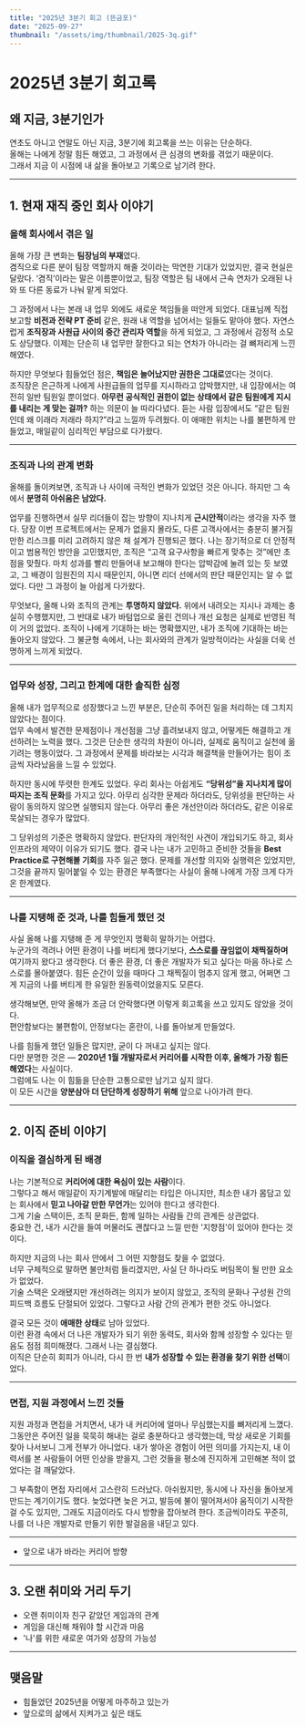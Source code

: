 ```yaml
---
title: "2025년 3분기 회고 (뜬금포)"
date: "2025-09-27"
thumbnail: "/assets/img/thumbnail/2025-3q.gif"
---
```


# 2025년 3분기 회고록

## 왜 지금, 3분기인가
연초도 아니고 연말도 아닌 지금, 3분기에 회고록을 쓰는 이유는 단순하다.  
올해는 나에게 정말 힘든 해였고, 그 과정에서 큰 심경의 변화를 겪었기 때문이다.  
그래서 지금 이 시점에 내 삶을 돌아보고 기록으로 남기려 한다.

---

## 1. 현재 재직 중인 회사 이야기
### 올해 회사에서 겪은 일

올해 가장 큰 변화는 **팀장님의 부재**였다.  
겸직으로 다른 분이 팀장 역할까지 해줄 것이라는 막연한 기대가 있었지만, 결국 현실은 달랐다. ‘겸직’이라는 말은 이름뿐이었고, 팀장 역할은 팀 내에서 근속 연차가 오래된 나와 또 다른 동료가 나눠 맡게 되었다.

그 과정에서 나는 본래 내 업무 외에도 새로운 책임들을 떠안게 되었다. 대표님께 직접 보고할 **비전과 전략 PT 준비** 같은, 원래 내 역할을 넘어서는 일들도 맡아야 했다. 자연스럽게 **조직장과 사원급 사이의 중간 관리자 역할**을 하게 되었고, 그 과정에서 감정적 소모도 상당했다. 이제는 단순히 내 업무만 잘한다고 되는 연차가 아니라는 걸 뼈저리게 느낀 해였다.

하지만 무엇보다 힘들었던 점은, **책임은 늘어났지만 권한은 그대로**였다는 것이다.  
조직장은 은근하게 나에게 사원급들의 업무를 지시하라고 압박했지만, 내 입장에서는 여전히 일반 팀원일 뿐이었다. **아무런 공식적인 권한이 없는 상태에서 같은 팀원에게 지시를 내리는 게 맞는 걸까?** 하는 의문이 늘 따라다녔다. 듣는 사람 입장에서도 “같은 팀원인데 왜 이래라 저래라 하지?”라고 느낄까 두려웠다. 이 애매한 위치는 나를 불편하게 만들었고, 매일같이 심리적인 부담으로 다가왔다.

---

### 조직과 나의 관계 변화

올해를 돌이켜보면, 조직과 나 사이에 극적인 변화가 있었던 것은 아니다. 하지만 그 속에서 **분명히 아쉬움은 남았다.**

업무를 진행하면서 실무 리더들이 잡는 방향이 지나치게 **근시안적**이라는 생각을 자주 했다. 당장 이번 프로젝트에서는 문제가 없을지 몰라도, 다른 고객사에서는 충분히 불거질 만한 리스크를 미리 고려하지 않은 채 설계가 진행되곤 했다. 나는 장기적으로 더 안정적이고 범용적인 방안을 고민했지만, 조직은 “고객 요구사항을 빠르게 맞추는 것”에만 초점을 맞췄다. 마치 성과를 빨리 만들어내 보고해야 한다는 압박감에 눌려 있는 듯 보였고, 그 배경이 임원진의 지시 때문인지, 아니면 리더 선에서의 판단 때문인지는 알 수 없었다. 다만 그 과정이 늘 아쉽게 다가왔다.

무엇보다, 올해 나와 조직의 관계는 **투명하지 않았다.** 위에서 내려오는 지시나 과제는 충실히 수행했지만, 그 반대로 내가 바텀업으로 올린 건의나 개선 요청은 실제로 반영된 적이 거의 없었다. 조직이 나에게 기대하는 바는 명확했지만, 내가 조직에 기대하는 바는 돌아오지 않았다. 그 불균형 속에서, 나는 회사와의 관계가 일방적이라는 사실을 더욱 선명하게 느끼게 되었다.

---

### 업무와 성장, 그리고 한계에 대한 솔직한 심정

올해 내가 업무적으로 성장했다고 느낀 부분은, 단순히 주어진 일을 처리하는 데 그치지 않았다는 점이다.  
업무 속에서 발견한 문제점이나 개선점을 그냥 흘려보내지 않고, 어떻게든 해결하고 개선하려는 노력을 했다. 그것은 단순한 생각의 차원이 아니라, 실제로 움직이고 실천에 옮기려는 행동이었다. 그 과정에서 문제를 바라보는 시각과 해결책을 만들어가는 힘이 조금씩 자라났음을 느낄 수 있었다.

하지만 동시에 뚜렷한 한계도 있었다. 우리 회사는 아쉽게도 **“당위성”을 지나치게 많이 따지는 조직 문화**를 가지고 있다. 아무리 심각한 문제라 하더라도, 당위성을 판단하는 사람이 동의하지 않으면 실행되지 않는다. 아무리 좋은 개선안이라 하더라도, 같은 이유로 묵살되는 경우가 많았다.

그 당위성의 기준은 명확하지 않았다. 판단자의 개인적인 사견이 개입되기도 하고, 회사 인프라의 제약이 이유가 되기도 했다. 결국 나는 내가 고민하고 준비한 것들을 **Best Practice로 구현해볼 기회**를 자주 잃곤 했다. 문제를 개선할 의지와 실행력은 있었지만, 그것을 끝까지 밀어붙일 수 있는 환경은 부족했다는 사실이 올해 나에게 가장 크게 다가온 한계였다.

---

### 나를 지탱해 준 것과, 나를 힘들게 했던 것

사실 올해 나를 지탱해 준 게 무엇인지 명확히 말하기는 어렵다.  
누군가의 격려나 어떤 환경이 나를 버티게 했다기보다, **스스로를 끊임없이 채찍질하며** 여기까지 왔다고 생각한다. 더 좋은 환경, 더 좋은 개발자가 되고 싶다는 마음 하나로 스스로를 몰아붙였다. 힘든 순간이 있을 때마다 그 채찍질이 멈추지 않게 했고, 어쩌면 그게 지금의 나를 버티게 한 유일한 원동력이었을지도 모른다.

생각해보면, 만약 올해가 조금 더 안락했다면 이렇게 회고록을 쓰고 있지도 않았을 것이다.  
편안함보다는 불편함이, 안정보다는 혼란이, 나를 돌아보게 만들었다.

나를 힘들게 했던 일들은 많지만, 굳이 다 꺼내고 싶지는 않다.  
다만 분명한 것은 — **2020년 1월 개발자로서 커리어를 시작한 이후, 올해가 가장 힘든 해였다**는 사실이다.  
그럼에도 나는 이 힘듦을 단순한 고통으로만 남기고 싶지 않다.  
이 모든 시간을 **양분삼아 더 단단하게 성장하기 위해** 앞으로 나아가려 한다.

---

## 2. 이직 준비 이야기
### 이직을 결심하게 된 배경
나는 기본적으로 **커리어에 대한 욕심이 있는 사람**이다.  
그렇다고 해서 매일같이 자기계발에 매달리는 타입은 아니지만, 최소한 내가 몸담고 있는 회사에서 **믿고 나아갈 만한 무언가**는 있어야 한다고 생각한다.  
그게 기술 스택이든, 조직 문화든, 함께 일하는 사람들 간의 관계든 상관없다.  
중요한 건, 내가 시간을 들여 머물러도 괜찮다고 느낄 만한 '지향점'이 있어야 한다는 것이다.

하지만 지금의 나는 회사 안에서 그 어떤 지향점도 찾을 수 없었다.  
너무 구체적으로 말하면 불만처럼 들리겠지만, 사실 단 하나라도 버팀목이 될 만한 요소가 없었다.  
기술 스택은 오래됐지만 개선하려는 의지가 보이지 않았고, 조직의 문화나 구성원 간의 피드백 흐름도 단절되어 있었다. 그렇다고 사람 간의 관계가 편한 것도 아니었다.

결국 모든 것이 **애매한 상태**로 남아 있었다.  
이런 환경 속에서 더 나은 개발자가 되기 위한 동력도, 회사와 함께 성장할 수 있다는 믿음도 점점 희미해졌다. 그래서 나는 결심했다.  
이직은 단순히 회피가 아니라, 다시 한 번 **내가 성장할 수 있는 환경을 찾기 위한 선택**이었다.

---

### 면접, 지원 과정에서 느낀 것들
지원 과정과 면접을 거치면서, 내가 내 커리어에 얼마나 무심했는지를 뼈저리게 느꼈다.
그동안은 주어진 일을 묵묵히 해내는 걸로 충분하다고 생각했는데, 막상 새로운 기회를 찾아 나서보니 그게 전부가 아니었다.
내가 쌓아온 경험이 어떤 의미를 가지는지, 내 이력서를 본 사람들이 어떤 인상을 받을지,
그런 것들을 평소에 진지하게 고민해본 적이 없었다는 걸 깨달았다.

그 부족함이 면접 자리에서 고스란히 드러났다.
아쉬웠지만, 동시에 나 자신을 돌아보게 만드는 계기이기도 했다.
늦었다면 늦은 거고, 발등에 불이 떨어져서야 움직이기 시작한 걸 수도 있지만,
그래도 지금이라도 다시 방향을 잡아보려 한다.
조금씩이라도 꾸준히, 나를 더 나은 개발자로 만들기 위한 발걸음을 내딛고 있다.

---

- 앞으로 내가 바라는 커리어 방향

---

## 3. 오랜 취미와 거리 두기
- 오랜 취미이자 친구 같았던 게임과의 관계
- 게임을 대신해 채워야 할 시간과 마음
- '나'를 위한 새로운 여가와 성장의 가능성

---

## 맺음말
- 힘들었던 2025년을 어떻게 마주하고 있는가
- 앞으로의 삶에서 지켜가고 싶은 태도